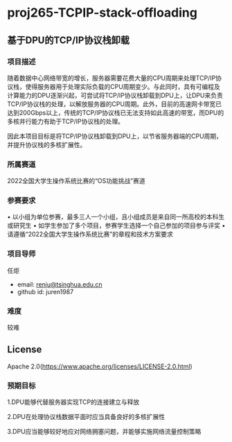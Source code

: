 # proj265-TCPIP-stack-offloading

## 基于DPU的TCP/IP协议栈卸载

### 项目描述
随着数据中心网络带宽的增长，服务器需要花费大量的CPU周期来处理TCP/IP协议栈，使得服务器用于处理实际负载的CPU周期变少。与此同时，具有可编程及计算能力的DPU逐渐兴起，可尝试将TCP/IP协议栈卸载到DPU上，让DPU来负责TCP/IP协议栈的处理，以解放服务器的CPU周期。此外，目前的高速网卡带宽已达到200Gbps以上，传统的TCP/IP协议栈已无法支持如此高速的带宽，而DPU的多核并行能力有助于TCP/IP协议栈的处理。

因此本项目目标是将TCP/IP协议栈卸载到DPU上，以节省服务器端的CPU周期，并提升协议栈的多核扩展性。

### 所属赛道

2022全国大学生操作系统比赛的“OS功能挑战”赛道

### 参赛要求

• 以小组为单位参赛，最多三人一个小组，且小组成员是来自同一所高校的本科生或研究生
• 如学生参加了多个项目，参赛学生选择一个自己参加的项目参与评奖
• 请遵循“2022全国大学生操作系统比赛”的章程和技术方案要求

### 项目导师

任炬

- email: renju@tsinghua.edu.cn
- github id: juren1987

### 难度

较难

## License

Apache 2.0(https://www.apache.org/licenses/LICENSE-2.0.html)


### 预期目标

1.DPU能够代替服务器实现TCP的连接建立与释放

2.DPU在处理协议栈数据平面时应当具备良好的多核扩展性

3.DPU应当能够较好地应对网络拥塞问题，并能够实施网络流量控制策略
